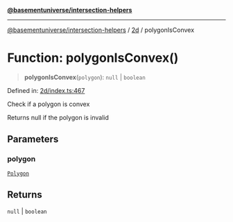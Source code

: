 [**@basementuniverse/intersection-helpers**](../../README.md)

***

[@basementuniverse/intersection-helpers](../../README.md) / [2d](../README.md) / polygonIsConvex

# Function: polygonIsConvex()

> **polygonIsConvex**(`polygon`): `null` \| `boolean`

Defined in: [2d/index.ts:467](https://github.com/basementuniverse/intersection-helpers/blob/f22d1cffe16ecb68b4b29b8331edc08e3635d16c/src/2d/index.ts#L467)

Check if a polygon is convex

Returns null if the polygon is invalid

## Parameters

### polygon

[`Polygon`](../types/type-aliases/Polygon.md)

## Returns

`null` \| `boolean`
